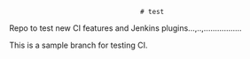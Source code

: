                                      # test
Repo to test new CI features and Jenkins plugins...,..,.................

This is a sample branch for testing CI. 
